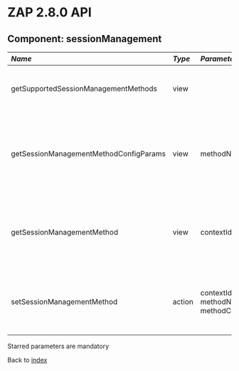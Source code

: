 # ZAP 2.8.0 API
## Component: sessionManagement
| _Name_ | _Type_ | _Parameters_ | _Description_ |
|:-------|:-------|:-------------|:--------------|
| getSupportedSessionManagementMethods| view |  | Gets the name of the session management methods. |
| getSessionManagementMethodConfigParams| view | methodName*  | Gets the configuration parameters for the session management method with the given name. |
| getSessionManagementMethod| view | contextId*  | Gets the name of the session management method for the context with the given ID. |
| setSessionManagementMethod| action | contextId* methodName* methodConfigParams  | Sets the session management method for the context with the given ID. |

Starred parameters are mandatory

Back to [index](ApiGen_Index)

